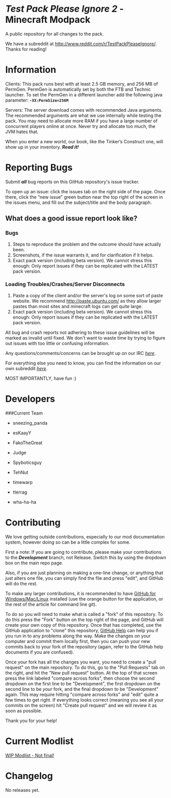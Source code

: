 _Test Pack Please Ignore 2_ - Minecraft Modpack
===============

A public repository for all changes to the pack.

We have a subreddit at http://www.reddit.com/r/TestPackPleaseIgnore/. Thanks for reading!

Information
===============

Clients: This pack runs best with at least 2.5 GB memory, and 256 MB of PermGen. PermGen is automatically set by both the FTB and Technic launcher. To set the PermGen in a different launcher add the following java parameter: __`-XX:PermSize=256M`__

Servers: The server download comes with recommended Java arguments. The recommended arguments are what we use internally while testing the pack. You may need to allocate more RAM if you have a large number of concurrent players online at once. Never try and allocate too much, the JVM hates that.

When you enter a new world, our book, like the Tinker’s Construct one, will show up in your inventory. ___Read it!___


Reporting Bugs
===============
Submit ___all___ bug reports on this GitHub repository's issue tracker.

To open up an issue: click the issues tab on the right side of the page. Once there, click the “new issue” green button near the top right of the screen in the issues menu, and fill out the subject/title and the body paragraph. 

What does a good issue report look like?
----------------------------------------

### Bugs
1. Steps to reproduce the problem and the outcome should have actually been.
2. Screenshots, if the issue warrants it, and for clarification if it helps.
3. Exact pack version (including beta version). We cannot stress this enough: Only report issues if they can be replicated with the LATEST pack version.

### Loading Troubles/Crashes/Server Disconnects
1. Paste a copy of the client and/or the server's log on some sort of paste website. We recommend http://paste.ubuntu.com/ as they allow larger pastes than most sites and minecraft logs can get quite large.
2. Exact pack version (including beta version). We cannot stress this enough: Only report issues if they can be replicated with the LATEST pack version.

All bug and crash reports not adhering to these issue guidelines will be marked as invalid until fixed. We don't want to waste time by trying to figure out issues with too little or confusing information.

Any questions/comments/concerns can be brought up on our IRC _[here](http://webchat.esper.net/?channels=TestPackPleaseIgnore&prompt=1/#btn)_. 

For everything else you need to know, you can find the information on our own subreddit _[here](http://www.reddit.com/r/testpackpleaseignore)_.

MOST IMPORTANTLY, have fun :)

Developers
===============

###Current Team
- sneezing\_panda

- esKaayY

- FakoTheGreat

- Judge

- Spyboticsguy

- TehNut

- timewarp

- tterrag

- wha-ha-ha


Contributing
===
We love getting outside contributions, especially to our mod documentation system, however doing so can be a little complex for some.

First a note: If you are going to contribute, please make your contributions to the ___Development___ branch, not Release. Switch this by using the dropdown box on the main repo page.

Also, if you are just planning on making a one-line change, or anything that just alters one file, you can simply find the file and press "edit", and GitHub will do the rest.

To make any larger contributions, it is recommended to have [GitHub for Windows/Mac/Linux](https://help.github.com/articles/set-up-git) installed (use the orange button for the application, or the rest of the article for command line git).

To do so you will need to make what is called a "fork" of this repository. To do this press the "Fork" button on the top right of the page, and GitHub will create your own copy of this repository. Once that has completed, use the GitHub application to "clone" this repository, [GitHub Help](http://help.github.com) can help you if you run in to any problems along the way. Make the changes on your computer and commit them locally first, then you can push your new commits back to your fork of the repository (again, refer to the GitHub help documents if you are confused).

Once your fork has all the changes you want, you need to create a "pull request" on the main repository. To do this, go to the "Pull Requests" tab on the right, and hit the "New pull request" button. At the top of that screen press the link labeled "compare across forks", then choose the second dropdown on the first line to be "Development", the first dropdown on the second line to be _your_ fork, and the final dropdown to be "Development" again. This may require hitting "compare across forks" and "edit" quite a few times to get right. If everything looks correct (meaning you see all your commits on the screen) hit "Create pull request" and we will review it as soon as possible. 

Thank you for your help!

Current Modlist
===============
[WIP Modlist - Not final!](https://github.com/TPPI-Dev/TestPackPleaseIgnore2/blob/Development/ModVersions.txt)

Changelog
===============
No releases yet.
